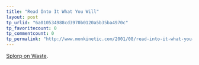 ```yaml
---
title: "Read Into It What You Will"
layout: post
tp_urlid: "6a010534988cd3970b0120a5b35ba4970c"
tp_favoritecount: 0
tp_commentcount: 0
tp_permalink: "http://www.monkinetic.com/2001/08/read-into-it-what-you-will.html"
---
```

<a href="http://www.splorp.com/blog/archive/2001_08_01_archive.html#4997600">Splorp on Waste</a>.
